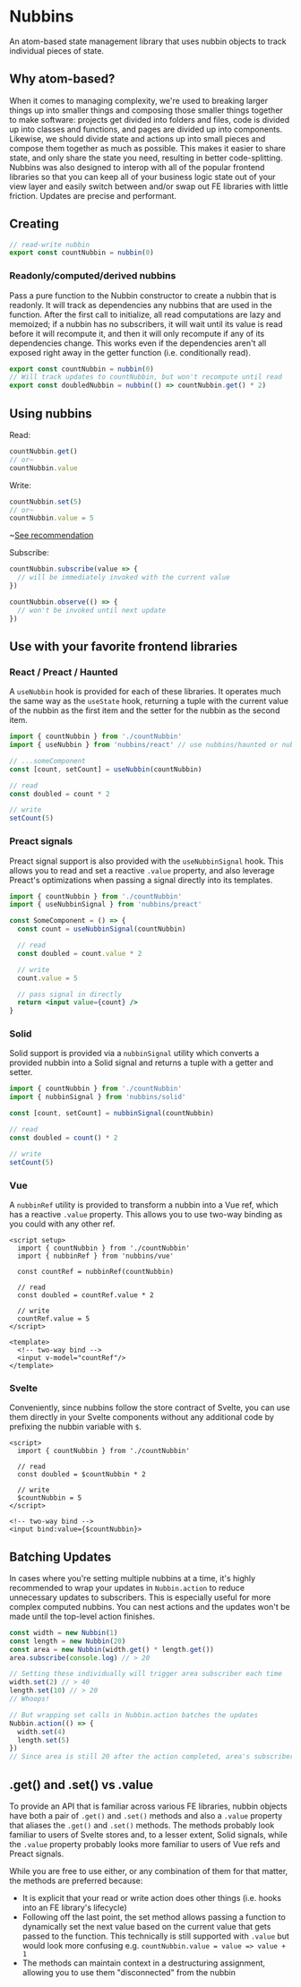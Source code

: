# Nubbins

An atom-based state management library that uses nubbin objects to track individual pieces of state.

## Why atom-based?

When it comes to managing complexity, we're used to breaking larger things up into smaller things and composing those smaller things together to make software: projects get divided into folders and files, code is divided up into classes and functions, and pages are divided up into components. Likewise, we should divide state and actions up into small pieces and compose them together as much as possible. This makes it easier to share state, and only share the state you need, resulting in better code-splitting. Nubbins was also designed to interop with all of the popular frontend libraries so that you can keep all of your business logic state out of your view layer and easily switch between and/or swap out FE libraries with little friction. Updates are precise and performant. 


## Creating

```typescript
// read-write nubbin
export const countNubbin = nubbin(0)
```

### Readonly/computed/derived nubbins

Pass a pure function to the Nubbin constructor to create a nubbin that is readonly. It will track as dependencies any nubbins that are used in the function. After the first call to initialize, all read computations are lazy and memoized; if a nubbin has no subscribers, it will wait until its value is read before it will recompute it, and then it will only recompute if any of its dependencies change. This works even if the dependencies aren't all exposed right away in the getter function (i.e. conditionally read).

```typescript
export const countNubbin = nubbin(0)
// Will track updates to countNubbin, but won't recompute until read
export const doubledNubbin = nubbin(() => countNubbin.get() * 2)
```

## Using nubbins

Read:

```typescript
countNubbin.get()
// or~
countNubbin.value
```

Write:

```typescript
countNubbin.set(5)
// or~
countNubbin.value = 5
```

~[See recommendation](#get-and-set-vs-value)

Subscribe:

```typescript
countNubbin.subscribe(value => {
  // will be immediately invoked with the current value
})

countNubbin.observe(() => {
  // won't be invoked until next update
})
```

## Use with your favorite frontend libraries

### React / Preact / Haunted

A `useNubbin` hook is provided for each of these libraries. It operates much the same way as the `useState` hook, returning a tuple with the current value of the nubbin as the first item and the setter for the nubbin as the second item.

```typescript
import { countNubbin } from './countNubbin'
import { useNubbin } from 'nubbins/react' // use nubbins/haunted or nubbins/preact for their respective versions

// ...someComponent
const [count, setCount] = useNubbin(countNubbin)

// read
const doubled = count * 2

// write
setCount(5)
```

### Preact signals

Preact signal support is also provided with the `useNubbinSignal` hook. This allows you to read and set a reactive `.value` property, and also leverage Preact's optimizations when passing a signal directly into its templates.

```jsx
import { countNubbin } from './countNubbin'
import { useNubbinSignal } from 'nubbins/preact'

const SomeComponent = () => {
  const count = useNubbinSignal(countNubbin)

  // read
  const doubled = count.value * 2

  // write
  count.value = 5

  // pass signal in directly
  return <input value={count} />
}
```

### Solid

Solid support is provided via a `nubbinSignal` utility which converts a provided nubbin into a Solid signal and returns a tuple with a getter and setter.

```typescript
import { countNubbin } from './countNubbin'
import { nubbinSignal } from 'nubbins/solid'

const [count, setCount] = nubbinSignal(countNubbin)

// read
const doubled = count() * 2

// write
setCount(5)
```

### Vue

A `nubbinRef` utility is provided to transform a nubbin into a Vue ref, which has a reactive `.value` property. This allows you to use two-way binding as you could with any other ref.

```vue
<script setup>
  import { countNubbin } from './countNubbin'
  import { nubbinRef } from 'nubbins/vue'

  const countRef = nubbinRef(countNubbin)

  // read
  const doubled = countRef.value * 2

  // write
  countRef.value = 5
</script>

<template>
  <!-- two-way bind -->
  <input v-model="countRef"/>
</template>
```

### Svelte

Conveniently, since nubbins follow the store contract of Svelte, you can use them directly in your Svelte components without any additional code by prefixing the nubbin variable with `$`.

```svelte
<script>
  import { countNubbin } from './countNubbin'

  // read
  const doubled = $countNubbin * 2

  // write
  $countNubbin = 5
</script>

<!-- two-way bind -->
<input bind:value={$countNubbin}>
```

## Batching Updates

In cases where you're setting multiple nubbins at a time, it's highly recommended to wrap your updates in `Nubbin.action` to reduce unnecessary updates to subscribers. This is especially useful for more complex computed nubbins. You can nest actions and the updates won't be made until the top-level action finishes. 

```typescript
const width = new Nubbin(1)
const length = new Nubbin(20)
const area = new Nubbin(width.get() * length.get())
area.subscribe(console.log) // > 20

// Setting these individually will trigger area subscriber each time
width.set(2) // > 40
length.set(10) // > 20
// Whoops!

// But wrapping set calls in Nubbin.action batches the updates
Nubbin.action(() => {
  width.set(4)
  length.set(5)
})
// Since area is still 20 after the action completed, area's subscribers won't be updated
```

## .get() and .set() vs .value

[](#methods-vs-property)To provide an API that is familiar across various FE libraries, nubbin objects have both a pair of `.get()` and `.set()` methods and also a `.value` property that aliases the `.get()` and `.set()` methods. The methods probably look familiar to users of Svelte stores and, to a lesser extent, Solid signals, while the `.value` property probably looks more familiar to users of Vue refs and Preact signals.

While you are free to use either, or any combination of them for that matter, the methods are preferred because:

- It is explicit that your read or write action does other things (i.e. hooks into an FE library's lifecycle)
- Following off the last point, the set method allows passing a function to dynamically set the next value based on the current value that gets passed to the function. This technically is still supported with `.value` but would look more confusing e.g. `countNubbin.value = value => value + 1`
- The methods can maintain context in a destructuring assignment, allowing you to use them "disconnected" from the nubbin
